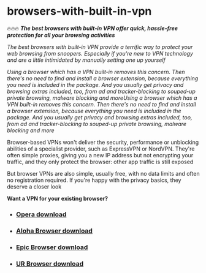 # browsers-with-built-in-vpn

🔥🔥🔥 ***The best browsers with built-in VPN offer quick, hassle-free protection for all your browsing activities***

*The best browsers with built-in VPN provide a terrific way to protect your web browsing from snoopers. Especially if you're new to VPN technology and are a little intimidated by manually setting one up yourself*

*Using a browser which has a VPN built-in removes this concern. Then there's no need to find and install a browser extension, because everything you need is included in the package. And you usually get privacy and browsing extras included, too, from ad and tracker-blocking to souped-up private browsing, malware blocking and moreUsing a browser which has a VPN built-in removes this concern. Then there's no need to find and install a browser extension, because everything you need is included in the package. And you usually get privacy and browsing extras included, too, from ad and tracker-blocking to souped-up private browsing, malware blocking and more*

Browser-based VPNs won't deliver the security, performance or unblocking abilities of a specialist provider, such as ExpressVPN or NordVPN. They're often simple proxies, giving you a new IP address but not encrypting your traffic, and they only protect the browser: other app traffic is still exposed

But browser VPNs are also simple, usually free, with no data limits and often no registration required. If you're happy with the privacy basics, they deserve a closer look

**Want a VPN for your existing browser?**

+  ### [Opera download](https://www.opera.com/)

+  ### [Aloha Browser download](https://alohabrowser.com/)

+  ### [Epic Browser download](https://epicbrowser.com/)

+  ### [UR Browser download](https://www.ur-browser.com/en-US)

